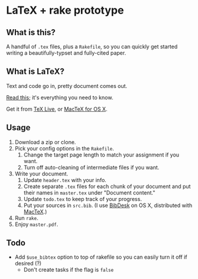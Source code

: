 # LaTeX + rake prototype

## What is this?

A handful of `.tex` files, plus a `Rakefile`, so you can quickly get started writing a beautifully-typset and fully-cited paper.

## What is LaTeX?

Text and code go in, pretty document comes out.

[Read this](https://en.wikibooks.org/wiki/LaTeX); it's everything you need to know.

Get it from [TeX Live](http://tug.org/texlive/), or [MacTeX for OS X](https://www.tug.org/mactex/).

## Usage

1. Download a zip or clone.
1. Pick your config options in the `Rakefile`.
    1. Change the target page length to match your assignment if you want.
    1. Turn off auto-cleaning of intermediate files if you want.
1. Write your document.
    1. Update `header.tex` with your info.
    1. Create separate `.tex` files for each chunk of your document and put their names in `master.tex` under "Document content."
    1. Update `todo.tex` to keep track of your progress.
    1. Put your sources in `src.bib`. (I use [BibDesk](http://bibdesk.sourceforge.net) on OS X, distributed with [MacTeX](https://www.tug.org/mactex/).)
1. Run `rake`.
1. Enjoy `master.pdf`.

## Todo

- Add `$use_bibtex` option to top of rakefile so you can easily turn it off if desired (?)
    - Don't create tasks if the flag is `false`
